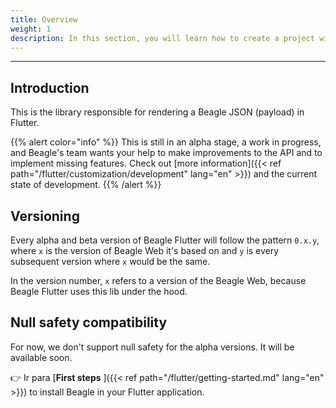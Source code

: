 ```yaml
---
title: Overview
weight: 1
description: In this section, you will learn how to create a project with Flutter and configure it to use Beagle
---
```


---
## Introduction
This is the library responsible for rendering a Beagle JSON (payload) in Flutter.

{{% alert color="info" %}}
This is still in an alpha stage, a work in progress, and Beagle's team wants your help to make improvements to the API and to implement missing features. Check out
[more information]({{< ref path="/flutter/customization/development" lang="en" >}}) and the current state of development.
{{% /alert %}}

## Versioning
Every alpha and beta version of Beagle Flutter will follow the pattern `0.x.y`, where `x` is the version of Beagle Web
it's based on and `y` is every subsequent version where `x` would be the same.

In the version number, `x` refers to a version of the Beagle Web, because Beagle Flutter uses this lib under the hood.

## Null safety compatibility
For now, we don't support null safety for the alpha versions. It will be available soon.

👉 Ir para
[**First steps** ]({{< ref path="/flutter/getting-started.md" lang="en" >}}) to install Beagle in your Flutter application.